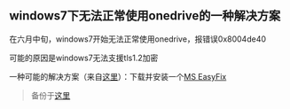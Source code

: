 ## windows7下无法正常使用onedrive的一种解决方案

在六月中旬，windows7开始无法正常使用onedrive，报错误0x8004de40

可能的原因是windows7无法支援tls1.2加密

一种可能的解决方案（来自[这里](https://www.reddit.com/r/sysadmin/comments/naoqkj/onedrive_365_and_windows_7_error_8004de40/)）：下载并安装一个[MS EasyFix](https://download.microsoft.com/download/0/6/5/0658B1A7-6D2E-474F-BC2C-D69E5B9E9A68/MicrosoftEasyFix51044.msi)

> 备份于[这里](https://github.com/redapple0204/my-boring-python/files/6764028/MicrosoftEasyFix51044.zip)
